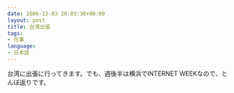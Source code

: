```yaml
---
date: 2006-12-03 20:03:30+00:00
layout: post
title: 台湾出張
tags:
- 仕事
language:
- 日本語
---
```


台湾に出張に行ってきます。でも、週後半は横浜でINTERNET WEEKなので、とんぼ返りです。
